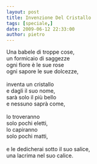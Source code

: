 ```yaml
---
layout: post
title: Invenzione Del Cristallo
tags: [speciale,]
date: 2009-06-12 22:33:00
author: pietro
---
```

Una babele di troppe cose,<br/>un formicaio di saggezze<br/>ogni fiore è le sue rose<br/>ogni sapore le sue dolcezze,<br/><br/>inventa un cristallo<br/>e dagli il suo nome,<br/>sarà solo il più bello<br/>e nessuno saprà come,<br/><br/>lo troveranno<br/>solo pochi eletti,<br/>lo capiranno<br/>solo pochi matti,<br/><br/>e le dedicherai sotto il suo salice,<br/>una lacrima nel suo calice.
